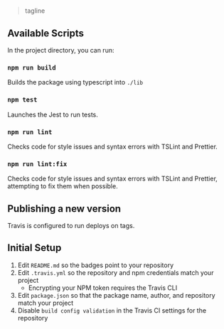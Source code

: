 
# <package-name>

> tagline

## Available Scripts

In the project directory, you can run:

### `npm run build`

Builds the package using typescript into `./lib`

### `npm test`

Launches the Jest to run tests.

### `npm run lint`

Checks code for style issues and syntax errors with TSLint and Prettier.

### `npm run lint:fix`

Checks code for style issues and syntax errors with TSLint and Prettier, attempting to fix them when possible.

## Publishing a new version

Travis is configured to run deploys on tags.

## Initial Setup

1. Edit `README.md` so the badges point to your repository
1. Edit `.travis.yml` so the repository and npm credentials match your project
    * Encrypting your NPM token requires the Travis CLI
1. Edit `package.json` so that the package name, author, and repository match your project
1. Disable `build config validation` in the Travis CI settings for the repository
